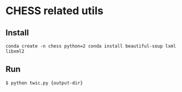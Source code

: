 # CHESS related utils

## Install

`
conda create -n chess python=2
conda install beautiful-soup lxml libxml2
`

## Run

`$ python twic.py {output-dir}`
